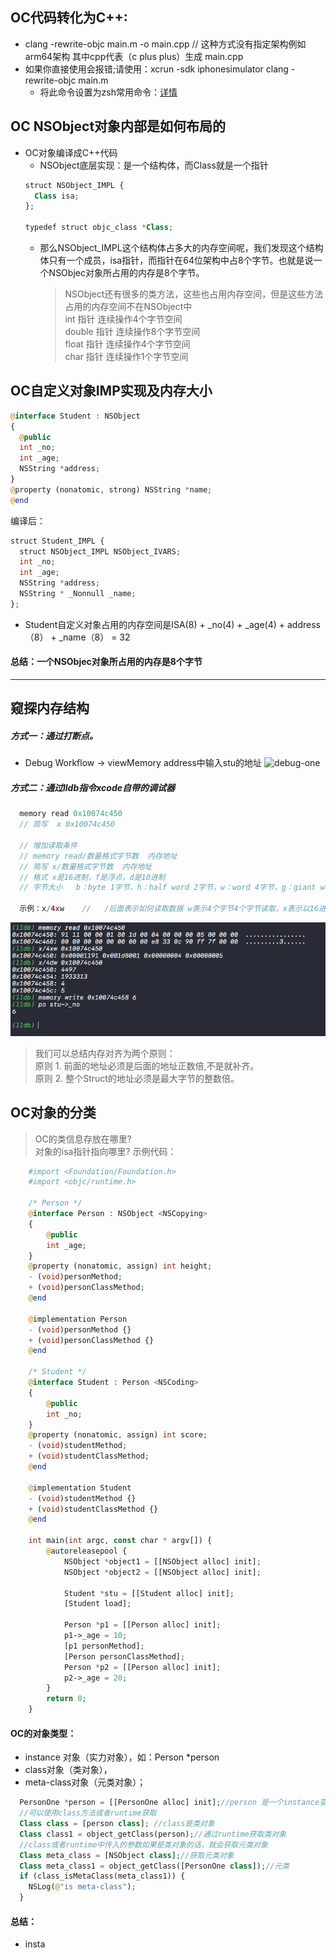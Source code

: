 ## OC代码转化为C++:
- clang -rewrite-objc main.m -o main.cpp // 这种方式没有指定架构例如arm64架构 其中cpp代表（c plus plus）生成 main.cpp
- 如果你直接使用会报错;请使用：xcrun -sdk iphonesimulator clang -rewrite-objc main.m
  - 将此命令设置为zsh常用命令：[详情](https://www.jianshu.com/p/bd6a94d8e49b)

## OC NSObject对象内部是如何布局的
- OC对象编译成C++代码
  - NSObject底层实现：是一个结构体，而Class就是一个指针
   ```php
  struct NSObject_IMPL {
     Class isa;
  };
  
  typedef struct objc_class *Class;
  ```
  - 那么NSObject_IMPL这个结构体占多大的内存空间呢，我们发现这个结构体只有一个成员，isa指针，而指针在64位架构中占8个字节。也就是说一个NSObjec对象所占用的内存是8个字节。
    > NSObject还有很多的类方法，这些也占用内存空间，但是这些方法占用的内存空间不在NSObject中 <br>
    > int 指针 连续操作4个字节空间 <br>
      double 指针 连续操作8个字节空间 <br>
      float 指针 连续操作4个字节空间 <br>
      char 指针 连续操作1个字节空间 <br>
  
## OC自定义对象IMP实现及内存大小
  ```php
  @interface Student : NSObject
  {
    @public
    int _no;
    int _age;
    NSString *address;
  }
  @property (nonatomic, strong) NSString *name;
  @end
  ```
  编译后：
  ```php
  struct Student_IMPL {
    struct NSObject_IMPL NSObject_IVARS;
    int _no;
    int _age;
    NSString *address;
    NSString * _Nonnull _name;
  };
  ```
- Student自定义对象占用的内存空间是ISA(8) + _no(4) + _age(4) + address（8） + _name（8） = 32

#### 总结：一个NSObjec对象所占用的内存是8个字节

***

## 窥探内存结构
##### 方式一：通过打断点。
- Debug Workflow -> viewMemory address中输入stu的地址
![debug-one](https://github.com/Interview-Skill/OC-Class-Analysis/blob/master/Image/memroy1.png)
##### 方式二：通过lldb指令xcode自带的调试器
  ```php
    memory read 0x10074c450
    // 简写  x 0x10074c450

    // 增加读取条件
    // memory read/数量格式字节数  内存地址
    // 简写 x/数量格式字节数  内存地址
    // 格式 x是16进制，f是浮点，d是10进制
    // 字节大小   b：byte 1字节，h：half word 2字节，w：word 4字节，g：giant word 8字节

    示例：x/4xw    //   /后面表示如何读取数据 w表示4个字节4个字节读取，x表示以16进制的方式读取数据，4则表示读取4次
  ```
![debug-one](https://github.com/Interview-Skill/OC-Class-Analysis/blob/master/Image/1434508-0f4104937adf7401.png)

> 我们可以总结内存对齐为两个原则：<br>
原则 1. 前面的地址必须是后面的地址正数倍,不是就补齐。<br>
原则 2. 整个Struct的地址必须是最大字节的整数倍。<br>

## OC对象的分类
> OC的类信息存放在哪里? <br>
对象的isa指针指向哪里?
示例代码：
```php
    #import <Foundation/Foundation.h>
    #import <objc/runtime.h>

    /* Person */ 
    @interface Person : NSObject <NSCopying>
    {
        @public
        int _age;
    }
    @property (nonatomic, assign) int height;
    - (void)personMethod;
    + (void)personClassMethod;
    @end

    @implementation Person
    - (void)personMethod {}
    + (void)personClassMethod {}
    @end

    /* Student */
    @interface Student : Person <NSCoding>
    {
        @public
        int _no;
    }
    @property (nonatomic, assign) int score;
    - (void)studentMethod;
    + (void)studentClassMethod;
    @end

    @implementation Student
    - (void)studentMethod {}
    + (void)studentClassMethod {}
    @end

    int main(int argc, const char * argv[]) {
        @autoreleasepool {      
            NSObject *object1 = [[NSObject alloc] init];
            NSObject *object2 = [[NSObject alloc] init];

            Student *stu = [[Student alloc] init];
            [Student load];

            Person *p1 = [[Person alloc] init];
            p1->_age = 10;
            [p1 personMethod];
            [Person personClassMethod];
            Person *p2 = [[Person alloc] init];
            p2->_age = 20;
        }
        return 0;
    }
  ```
    
 #### OC的对象类型：
  - instance 对象（实力对象），如：Person *person
  - class对象（类对象），
  - meta-class对象（元类对象）；
  
  ```php
    PersonOne *person = [[PersonOne alloc] init];//person 是一个instance变量
    //可以使用class方法或者runtime获取
    Class class = [person class]; //class是类对象
    Class class1 = object_getClass(person);//通过runtime获取类对象
    //class或者runtime中传入的参数如果是类对象的话，就会获取元类对象
    Class meta_class = [NSObject class];//获取元类对象
    Class meta_class1 = object_getClass([PersonOne class]);//元类
    if (class_isMetaClass(meta_class1)) {
      NSLog(@"is meta-class");
    }
  ```
#### 总结：
 - insta

